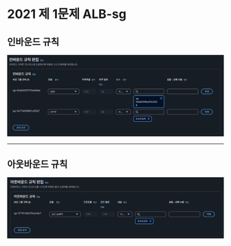 # 2021 제 1문제 ALB-sg


## 인바운드 규칙
![alb-sg-1](/imgs/2021-1/img/alb-sg-1.png)

---

## 아웃바운드 규칙
![alb-sg-2](/imgs/2021-1/img/alb-sg-2.png)